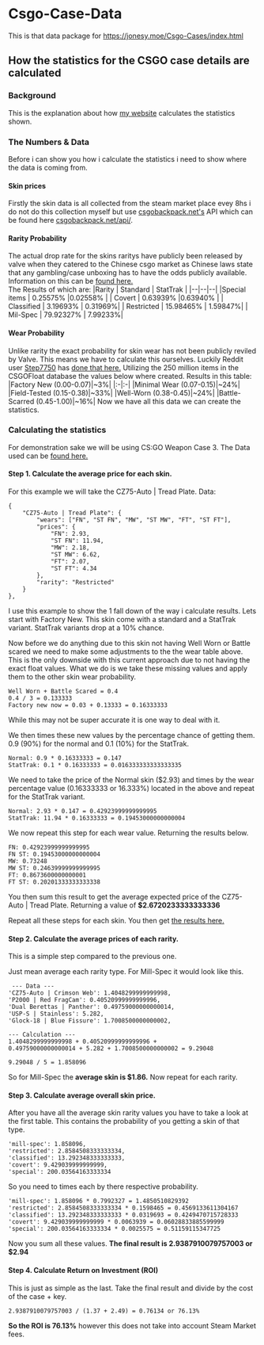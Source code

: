 # Csgo-Case-Data
This is that data package for https://jonesy.moe/Csgo-Cases/index.html

## How the statistics for the CSGO case details are calculated
### Background
This is the explanation about how [my website](https://jonesy.moe/Csgo-Cases/index.html) calculates the statistics shown. 
### The Numbers & Data
Before i can show you how i calculate the statistics i need to show where the data is coming from.  
#### Skin prices
Firstly the skin data is all collected from the steam market place evey 8hs i do not do this collection myself but use [csgobackpack.net's](https://csgobackpack.net/) API which can be found here [csgobackpack.net/api/](https://csgobackpack.net/api/).
#### Rarity Probability 
The actual drop rate for the skins raritys have publicly been released by valve when they catered to the Chinese csgo market as Chinese laws state that any gambling/case unboxing has to have the odds publicly available. Information on this can be [found here.](https://www.reddit.com/r/GlobalOffensive/comments/6zd9yx/perfect_world_csgo_has_finally_published_their/)     
The Results of which are:
|Rarity  | Standard  | StatTrak |
|--|--|--|
|Special items  | 0.25575%  |0.02558% |
| Covert | 0.63939%  |0.63940% |
| Classified | 3.19693%  | 0.31969%|
| Restricted | 15.98465% | 1.59847%|
| Mil-Spec | 79.92327% | 7.99233%|

#### Wear Probability 
Unlike rarity the exact probability for skin wear has not been publicly reviled by Valve. This means we have to calculate this ourselves. Luckily Reddit user [Step7750](https://www.reddit.com/user/Step7750) has [done that here.](https://www.reddit.com/r/GlobalOffensiveTrade/comments/dx035d/psa_an_analysis_on_the_weird_distribution_of/) Utilizing the 250 million items in the CSGOFloat database the values below where created.
Results in this table: 
|Factory New (0.00-0.07)|\~3%|
|:-|:-|
|Minimal Wear (0.07-0.15)|\~24%|
|Field-Tested (0.15-0.38)|\~33%|
|Well-Worn (0.38-0.45)|\~24%|
|Battle-Scarred (0.45-1.00)|\~16%|
Now we have all this data we can create the statistics.

### Calculating the statistics
For demonstration sake we will be using CS:GO Weapon Case 3. The Data used can be [found here.](https://gist.github.com/jonese1234/80764bede6191003fe7c63a044469e57)

#### Step 1. Calculate the average price for each skin.
For this example we will take the CZ75-Auto | Tread Plate. 
Data:

    {
		"CZ75-Auto | Tread Plate": {
			"wears": ["FN", "ST FN", "MW", "ST MW", "FT", "ST FT"],
			"prices": {
				"FN": 2.93,
				"ST FN": 11.94,
				"MW": 2.18,
				"ST MW": 6.62,
				"FT": 2.07,
				"ST FT": 4.34
			},
			"rarity": "Restricted"
		}
	}, 
I use this example to show the 1 fall down of the way i calculate results. 
Lets start with Factory New. This skin come with a standard and a StatTrak variant. StatTrak variants drop at a 10% chance. 

Now before we do anything due to this skin not having Well Worn or Battle scared we need to make some adjustments to the the wear table above. This is the only downside with this current approach due to not having the exact float values. 
What we do is we take these missing values and apply them to the other skin wear probability.

    Well Worn + Battle Scared = 0.4
    0.4 / 3 = 0.133333
    Factory new now = 0.03 + 0.13333 = 0.16333333
While this may not be super accurate it is one way to deal with it.

We then times these new values by the percentage chance of getting them. 0.9 (90%) for the normal and 0.1 (10%) for the StatTrak.

    Normal: 0.9 * 0.16333333 = 0.147
    StatTrak: 0.1 * 0.16333333 = 0.016333333333333335
    
We need to take the price of the Normal skin ($2.93) and times by the wear percentage value (0.16333333 or 16.333%) located in the above and repeat for the StatTrak variant. 

    Normal: 2.93‬ * 0.147 = 0.42923999999999995
    StatTrak: 11.94 * 0.16333333 = 0.19453000000000004
   
 We now repeat this step for each wear value. Returning the results below.
 

    FN: 0.42923999999999995
    FN ST: 0.19453000000000004
    MW: 0.73248
    MW ST: 0.24639999999999995
    FT: 0.8673600000000001
    FT ST: 0.20201333333333338
You then sum this result to get the average expected price of the CZ75-Auto | Tread Plate.
Returning a value of **$2.6720233333333336**

Repeat all these steps for each skin. You then get [the results here.](https://gist.github.com/jonese1234/6e2e79e8e72518abcb2ac303d6bfa51e)

#### Step 2. Calculate the average prices of each rarity.
This is a simple step compared to the previous one.

Just mean average each rarity type. For Mill-Spec it would look like this.

     --- Data ---
    'CZ75-Auto | Crimson Web': 1.4048299999999998,
    'P2000 | Red FragCam': 0.40520999999999996,
    'Dual Berettas | Panther': 0.49759000000000014,
    'USP-S | Stainless': 5.282,
    'Glock-18 | Blue Fissure': 1.7008500000000002,
    
    --- Calculation ---
    1.4048299999999998 + 0.40520999999999996 + 
    0.49759000000000014 + 5.282 + 1.7008500000000002 = 9.29048
    
    9.29048 / 5 = 1.858096
    
So for Mill-Spec the **average skin is $1.86.**
Now repeat for each rarity.

#### Step 3. Calculate average overall skin price.
After you have all the average skin rarity values you have to take a look at the first table. This contains the probability of you getting a skin of that type.
  
    'mill-spec': 1.858096,
    'restricted': 2.8584508333333334,
    'classified': 13.292348333333333,
    'covert': 9.429039999999999,
    'special': 200.03564163333334

So you need to times each by there respective probability.

    'mill-spec': 1.858096 * 0.7992327 = 1.4850510829392
    'restricted': 2.8584508333333334 * 0.1598465 = 0.4569133611304167
    'classified': 13.292348333333333 * 0.0319693 = 0.4249470715728333
    'covert': 9.429039999999999 * 0.0063939 = 0.06028833885599999
    'special': 200.03564163333334 * 0.0025575 = 0.51159115347725

Now you sum all these values.
**The final result is 2.9387910079757003  or $2.94**

#### Step 4. Calculate Return on Investment (ROI)
This is just as simple as the last.
Take the final result and divide by the cost of the case + key.

    2.9387910079757003 / (1.37 + 2.49) = 0.76134 or 76.13%

 **So the ROI is 76.13%** however this does not take into account Steam Market fees. 
